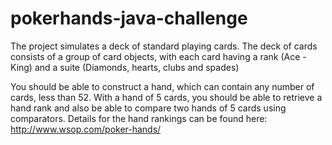 # pokerhands-java-challenge
 
The project simulates a deck of standard playing cards. The deck of cards consists of a group of card objects, with each 
card having a rank (Ace - King) and a suite (Diamonds, hearts, clubs and spades)

You should be able to construct a hand, which can contain any number of cards, less than 52.
With a hand of 5 cards, you should be able to retrieve a hand rank and also be able to compare two hands of 5 cards 
using comparators.  Details for the hand rankings can be found here: http://www.wsop.com/poker-hands/
